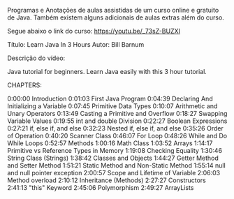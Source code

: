 Programas e Anotações de aulas assistidas de um curso online e gratuito de Java. Também existem alguns adicionais de aulas extras além do curso.

Segue abaixo o link do curso: https://youtu.be/_73sZ-BUZXI

Título: Learn Java In 3 Hours Autor: Bill Barnum

Descrição do vídeo:

Java tutorial for beginners. Learn Java easily with this 3 hour tutorial.

CHAPTERS:

0:00:00 Introduction 0:01:03 First Java Program 0:04:39 Declaring And Initializing a Variable 0:07:45 Primitive Data Types 0:10:07 Arithmetic and Unary Operators 0:13:49 Casting a Primitive and Overflow 0:18:27 Swapping Variable Values 0:19:55 int and double Division 0:22:27 Boolean Expressions 0:27:21 if, else if, and else 0:32:23 Nested if, else if, and else 0:35:26 Order of Operation 0:40:20 Scanner Class 0:46:07 For Loop 0:48:26 While and Do While Loops 0:52:57 Methods 1:00:16 Math Class 1:03:52 Arrays 1:14:17 Primitive vs Reference Types in Memory 1:19:08 Checking Equality 1:30:46 String Class (Strings) 1:38:42 Classes and Objects 1:44:27 Getter Method and Setter Method 1:51:21 Static Method and Non-Static Method 1:55:14 null and null pointer exception 2:00:57 Scope and Lifetime of Variable 2:06:03 Method overload 2:10:12 Inheritance (Methods) 2:27:27 Constructors 2:41:13 "this" Keyword 2:45:06 Polymorphism 2:49:27 ArrayLists

